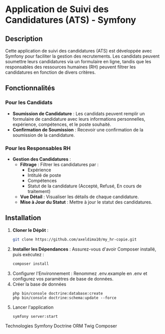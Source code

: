 # Application de Suivi des Candidatures (ATS) - Symfony

## Description

Cette application de suivi des candidatures (ATS) est développée avec Symfony pour faciliter la gestion des recrutements. Les candidats peuvent soumettre leurs candidatures via un formulaire en ligne, tandis que les responsables des ressources humaines (RH) peuvent filtrer les candidatures en fonction de divers critères.

## Fonctionnalités

### Pour les Candidats
- **Soumission de Candidature** : Les candidats peuvent remplir un formulaire de candidature avec leurs informations personnelles, expérience, compétences, et le poste souhaité.
- **Confirmation de Soumission** : Recevoir une confirmation de la soumission de la candidature.

### Pour les Responsables RH
- **Gestion des Candidatures** :
  - **Filtrage** : Filtrer les candidatures par :
    - Expérience
    - Intitulé de poste
    - Compétences
    - Statut de la candidature (Accepté, Refusé, En cours de traitement)
  - **Vue Détail** : Visualiser les détails de chaque candidature.
  - **Mise à Jour du Statut** : Mettre à jour le statut des candidatures.

## Installation

1. **Cloner le Dépôt** :
   ```bash
   git clone https://github.com/axeldima10/my_hr-copie.git
2. **Installer les Dépendances** :
   Assurez-vous d'avoir Composer installé, puis exécutez :
   ```bash
   composer install
3. Configurer l'Environnement :
  Renommez .env.example en .env et configurez vos paramètres de base de données.
4. Créer la base de données
   ```
   php bin/console doctrine:database:create
   php bin/console doctrine:schema:update --force

5. Lancer l'application
   ```
   symfony server:start
   
Technologies
Symfony
Doctrine ORM
Twig
Composer
 

